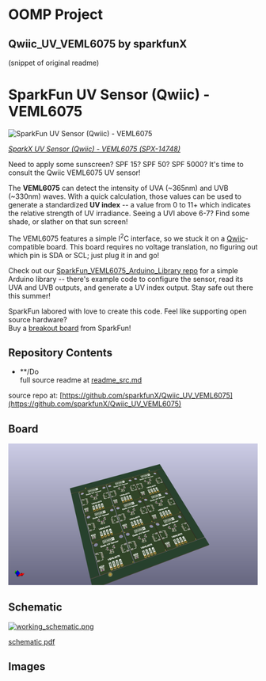 # OOMP Project  
## Qwiic_UV_VEML6075  by sparkfunX  
  
(snippet of original readme)  
  
SparkFun UV Sensor (Qwiic) - VEML6075  
========================================  
  
![SparkFun UV Sensor (Qwiic) - VEML6075](https://cdn.sparkfun.com//assets/parts/1/2/9/8/0/14748-UV_Sensor__Qwiic__-_VEML6075-01.jpg)  
  
[*SparkX UV Sensor (Qwiic) - VEML6075 (SPX-14748)*](https://www.sparkfun.com/products/14748)  
  
Need to apply some sunscreen? SPF 15? SPF 50? SPF 5000? It's time to consult the Qwiic VEML6075 UV sensor!  
  
The **VEML6075** can detect the intensity of UVA (~365nm) and UVB (~330nm) waves. With a quick calculation, those values can be used to generate a standardized **UV index** -- a value from 0 to 11+ which indicates the relative strength of UV irradiance. Seeing a UVI above 6-7? Find some shade, or slather on that sun screen!  
  
The VEML6075 features a simple I<sup>2</sup>C interface, so we stuck it on a [Qwiic](https://www.sparkfun.com/qwiic)-compatible board. This board requires no voltage translation, no figuring out which pin is SDA or SCL; just plug it in and go!  
  
Check out our [SparkFun_VEML6075_Arduino_Library repo](https://github.com/sparkfun/SparkFun_VEML6075_Arduino_Library) for a simple Arduino library -- there's example code to configure the sensor, read its UVA and UVB outputs, and generate a UV index output. Stay safe out there this summer!  
  
SparkFun labored with love to create this code. Feel like supporting open source hardware?   
Buy a [breakout board](https://www.sparkfun.com/products/14748) from SparkFun!  
  
Repository Contents  
-------------------  
  
* **/Do  
  full source readme at [readme_src.md](readme_src.md)  
  
source repo at: [https://github.com/sparkfunX/Qwiic_UV_VEML6075](https://github.com/sparkfunX/Qwiic_UV_VEML6075)  
## Board  
  
[![working_3d.png](working_3d_600.png)](working_3d.png)  
## Schematic  
  
[![working_schematic.png](working_schematic_600.png)](working_schematic.png)  
  
[schematic pdf](working_schematic.pdf)  
## Images  
